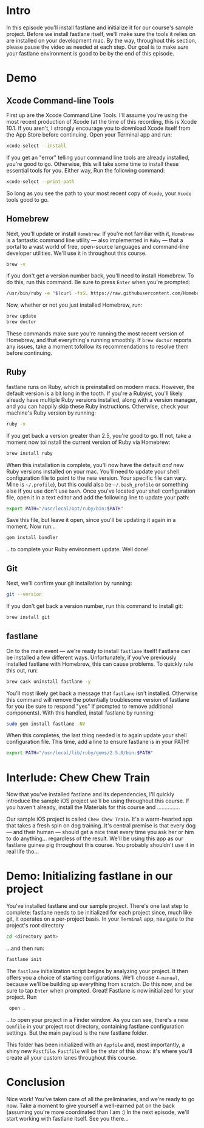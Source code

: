 # Intro
In this episode you'll install fastlane and initialize it for our course's sample project. 
Before we install fastlane itself, we'll make sure the tools it relies on are installed on your development mac. By the way, throughout this section, please pause the video as needed at each step. Our goal is to make *sure* your fastlane environment is good to be by the end of this episode.
# Demo
## Xcode Command-line Tools
First up are the Xcode Command Line Tools. I'll assume you're using the most recent production of Xcode (at the time of this recording, this is Xcode 10.1. If you aren't, I strongly encourage you to download Xcode itself from the App Store before continuing. 
Open your Terminal app and run:
```bash
xcode-select --install
```
If you get an "error" telling your command line tools are already installed, you're good to go. Otherwise, this will take some time to install these essential tools for you.
Either way, Run the following command:
```bash
xcode-select --print-path
```
So long as you see the path to your most recent copy of `Xcode`, your `Xcode` tools good to go.
## Homebrew
Next, you'll update or install `Homebrew`. If you're not familiar with it, `Homebrew` is a fantastic command line utility — also implemented in `Ruby` — that a portal to a vast world of free, open-source languages and command-line developer utilities. We'll use it in throughout this course. 
```bash
brew -v
```
if you don't get a version number back, you'll need to install Homebrew. To do this, run this command. Be sure to press `Enter` when you're prompted:
```bash
/usr/bin/ruby -e "$(curl -fsSL https://raw.githubusercontent.com/Homebrew/install/master/install)"
```
Now, whether or not you just installed Homebrew, run:
```bash
brew update
brew doctor
```
These commands make sure you're running the most recent version of Homebrew, and that everything's running smoothly. If `brew doctor` reports any issues, take a moment tofollow its recommendations to resolve them before continuing.
## Ruby
fastlane runs on Ruby, which is preinstalled on modern macs. However, the default version is a bit long in the tooth. If you're a Rubyist, you'll likely already have multiple Ruby versions installed, along with a version manager, and you can happily skip these Ruby instructions.
Otherwise, check your machine's Ruby version by running:
```bash
ruby -v
```
If you get back a version greater than 2.5, you're good to go. If not, take a moment now toi nstall the current version of Ruby via Homebrew:
```bash
brew install ruby
```
When this installation is complete, you'll now have the default *and* new Ruby versions installed on your mac. You'll need to update your shell configuration file to point to the new version. 
Your specific file can vary. Mine is  `~/.profile`), but this could also be `~/.bash_profile` or something else if you use don't use `bash`. Once you've located your shell configuration file, open it in a text editor and add the following line to update your path:
```bash
export PATH="/usr/local/opt/ruby/bin:$PATH"
```
Save this file, but leave it open, since you'll be updating it again in a moment.
Now run… 
```bash
gem install bundler
```
…to complete your Ruby environment update. Well done!
## Git
Next, we'll confirm your git installation by running:
```bash
git --version
```
If you don't get back a version number, run this command to install git:
```bash
brew install git
```
## fastlane
On to the main event — we're ready to install `fastlane` itself!
Fastlane can be installed a few different ways. Unfortunately, if you've previously installed fastlane with Homebrew, this can cause problems. To quickly rule this out, run:
```bash
brew cask uninstall fastlane -y
```
You'll most likely get back a message that `fastlane` isn't installed. Otherwise this command will remove the potentially troublesome version of fastlane for you (be sure to respond "yes" if prompted to remove additional components).
With this handled, install fastlane by running:
```bash
sudo gem install fastlane -NV
```
When this completes, the last thing needed is to again update your shell configuration file. This time, add a line to ensure fastlane is in your PATH:
```bash
export PATH="/usr/local/lib/ruby/gems/2.5.0/bin:$PATH"
```
# Interlude: Chew Chew Train
Now that you've installed fastlane and its dependencies, I'll quickly introduce the sample iOS project we'll be using throughout this course. If you haven't already, install the Materials for this course and ……………
<!-- Finish preceding ¶ making sure it complies with RW vid course standards -->
Our sample iOS project is called `Chew Chew Train`. It's a warm-hearted app that takes a fresh spin on dog training. It's central premise is that every dog — and their human — should get a nice treat every time you ask her or him to do anything… regardless of the result. We'll be using this app as our fastlane guinea pig throughout this course. You probably shouldn't use it in real life tho…
# Demo: Initializing fastlane in our project
You've installed fastlane and our sample project. There's one last step to complete: fastlane needs to be initialized for each project since, much like git, it operates on a per-project basis.
In your `Terminal` app, navigate to the project's root directory
```bash
cd <directory path>
```
…and then run:
```bash
fastlane init
```
The `fastlane` initialization script begins by analyzing your project. It then offers you a choice of starting configurations. We'll choose `4-manual`, because we'll be building up everything from scratch. Do this now, and be sure to tap `Enter` when prompted. 
Great! Fastlane is now initialized for your project. Run
```bash
 open .
```
…to open your project in a Finder window. As you can see, there's a new `Gemfile` in your project root directory, containing fastlane configuration settings. But the main payload is the new fastlane folder. 
<!-- open fastlane folder in Finder -->
This folder has been initialized with an `Appfile` and, most importantly, a shiny new `Fastfile`. `Fastfile` will be the star of this show: it's where you'll create all your custom lanes throughout this course.
# Conclusion
Nice work! You've taken care of all the preliminaries, and we're ready to go now. Take a moment to give yourself a well-earned pat on the back (assuming you're more coordinated than I am :) 
In the next episode, we'll start working with fastlane itself. See you there…




